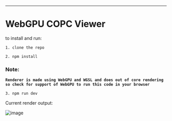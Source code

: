 -----------------------------------------------------------------------------------------------

# WebGPU COPC Viewer

to install and run:

```
1. clone the repo
```
```
2. npm install
```

### Note:

<b>```Renderer is made using WebGPU and WGSL and does out of core rendering so check for support of WebGPU to run this code in your browser```</b>


```
3. npm run dev
```
Current render output:

![image](https://user-images.githubusercontent.com/11494733/232173989-1dac50a2-c4b5-4ef8-adf1-123b2418a0ec.png)



